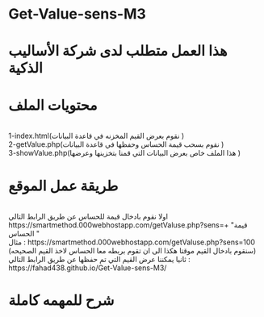 # Get-Value-sens-M3

# هذا العمل متطلب لدى شركة الأساليب الذكية
# محتويات الملف 
<br />
1-index.html(نقوم بعرض القيم المخزنه في قاعدة البيانات )
<br />
2-getValue.php(نقوم بسحب قيمة الحساس وحفظها في قاعدة البيانات )
<br />
3-showValue.php(هذا الملف خاص بعرض البيانات التي قمنا بتخزينها وعرضها )

# طريقة عمل الموقع
<br />
اولا نقوم بادخال قيمة للحساس عن طريق الرابط التالي
<br />
https://smartmethod.000webhostapp.com/getValuse.php?sens=+ "قيمة الحساس "
<br />
مثال :
https://smartmethod.000webhostapp.com/getValuse.php?sens=100
<br />
(سنقوم بادخال القيم موقتا هكذا الى ان تقوم بربطه معا الحساس لاخذ القيم الصحيحه)
<br />
ثانيا يمكننا عرض القيم التي تم حفظها عن طريق الرابط التالي :
https://fahad438.github.io/Get-Value-sens-M3/

# شرح للمهمه كاملة   
